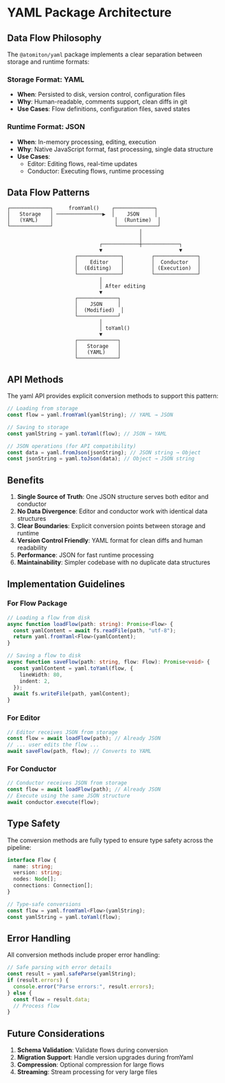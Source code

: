 # YAML Package Architecture

## Data Flow Philosophy

The `@atomiton/yaml` package implements a clear separation between storage and
runtime formats:

### Storage Format: YAML

- **When**: Persisted to disk, version control, configuration files
- **Why**: Human-readable, comments support, clean diffs in git
- **Use Cases**: Flow definitions, configuration files, saved states

### Runtime Format: JSON

- **When**: In-memory processing, editing, execution
- **Why**: Native JavaScript format, fast processing, single data structure
- **Use Cases**:
  - Editor: Editing flows, real-time updates
  - Conductor: Executing flows, runtime processing

## Data Flow Patterns

```
┌─────────────┐     fromYaml()    ┌─────────────┐
│   Storage   │ ───────────────▶  │    JSON     │
│   (YAML)    │                    │  (Runtime)  │
└─────────────┘                    └─────────────┘
                                           │
                                           │
                              ┌────────────┼────────────┐
                              ▼                         ▼
                      ┌──────────────┐         ┌──────────────┐
                      │    Editor    │         │  Conductor   │
                      │  (Editing)   │         │ (Execution)  │
                      └──────────────┘         └──────────────┘
                              │
                              │ After editing
                              ▼
                      ┌─────────────┐
                      │    JSON     │
                      │  (Modified)  │
                      └─────────────┘
                              │
                              │ toYaml()
                              ▼
                      ┌─────────────┐
                      │   Storage   │
                      │   (YAML)    │
                      └─────────────┘
```

## API Methods

The yaml API provides explicit conversion methods to support this pattern:

```typescript
// Loading from storage
const flow = yaml.fromYaml(yamlString); // YAML → JSON

// Saving to storage
const yamlString = yaml.toYaml(flow); // JSON → YAML

// JSON operations (for API compatibility)
const data = yaml.fromJson(jsonString); // JSON string → Object
const jsonString = yaml.toJson(data); // Object → JSON string
```

## Benefits

1. **Single Source of Truth**: One JSON structure serves both editor and
   conductor
2. **No Data Divergence**: Editor and conductor work with identical data
   structures
3. **Clear Boundaries**: Explicit conversion points between storage and runtime
4. **Version Control Friendly**: YAML format for clean diffs and human
   readability
5. **Performance**: JSON for fast runtime processing
6. **Maintainability**: Simpler codebase with no duplicate data structures

## Implementation Guidelines

### For Flow Package

```typescript
// Loading a flow from disk
async function loadFlow(path: string): Promise<Flow> {
  const yamlContent = await fs.readFile(path, "utf-8");
  return yaml.fromYaml<Flow>(yamlContent);
}

// Saving a flow to disk
async function saveFlow(path: string, flow: Flow): Promise<void> {
  const yamlContent = yaml.toYaml(flow, {
    lineWidth: 80,
    indent: 2,
  });
  await fs.writeFile(path, yamlContent);
}
```

### For Editor

```typescript
// Editor receives JSON from storage
const flow = await loadFlow(path); // Already JSON
// ... user edits the flow ...
await saveFlow(path, flow); // Converts to YAML
```

### For Conductor

```typescript
// Conductor receives JSON from storage
const flow = await loadFlow(path); // Already JSON
// Execute using the same JSON structure
await conductor.execute(flow);
```

## Type Safety

The conversion methods are fully typed to ensure type safety across the
pipeline:

```typescript
interface Flow {
  name: string;
  version: string;
  nodes: Node[];
  connections: Connection[];
}

// Type-safe conversions
const flow = yaml.fromYaml<Flow>(yamlString);
const yamlString = yaml.toYaml(flow);
```

## Error Handling

All conversion methods include proper error handling:

```typescript
// Safe parsing with error details
const result = yaml.safeParse(yamlString);
if (result.errors) {
  console.error("Parse errors:", result.errors);
} else {
  const flow = result.data;
  // Process flow
}
```

## Future Considerations

1. **Schema Validation**: Validate flows during conversion
2. **Migration Support**: Handle version upgrades during fromYaml
3. **Compression**: Optional compression for large flows
4. **Streaming**: Stream processing for very large files
